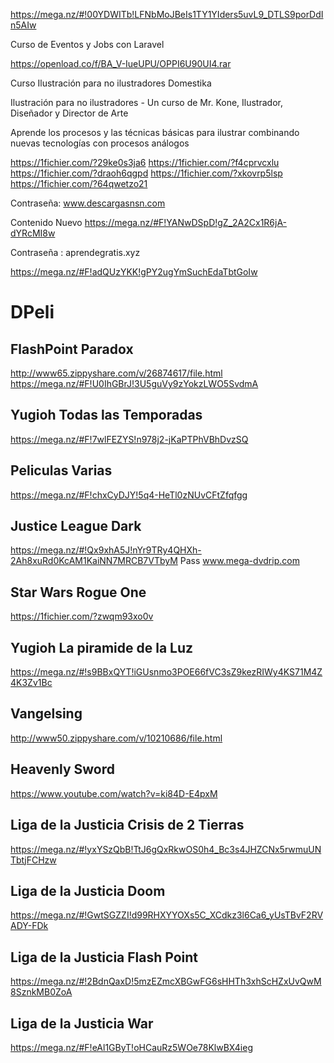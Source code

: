 https://mega.nz/#!00YDWITb!LFNbMoJBeIs1TY1YIders5uvL9_DTLS9porDdIn5AIw

Curso de Eventos y Jobs con Laravel 

https://openload.co/f/BA_V-IueUPU/OPPI6U90UI4.rar

Curso  Ilustración para no ilustradores Domestika 

Ilustración para no ilustradores - Un curso de Mr. Kone, Ilustrador, Diseñador y Director de Arte

Aprende los procesos y las técnicas básicas para ilustrar combinando nuevas tecnologías con procesos análogos

https://1fichier.com/?29ke0s3ja6
https://1fichier.com/?f4cprvcxlu
https://1fichier.com/?draoh6qgpd
https://1fichier.com/?xkovrp5lsp
https://1fichier.com/?64qwetzo21

Contraseña:
www.descargasnsn.com


Contenido Nuevo
https://mega.nz/#F!YANwDSpD!gZ_2A2Cx1R6jA-dYRcMI8w

Contraseña : aprendegratis.xyz

https://mega.nz/#F!adQUzYKK!gPY2ugYmSuchEdaTbtGoIw


# DPeli

## FlashPoint Paradox
http://www65.zippyshare.com/v/26874617/file.html
https://mega.nz/#F!U0IhGBrJ!3U5guVy9zYokzLWO5SvdmA

## Yugioh Todas las Temporadas
https://mega.nz/#F!7wlFEZYS!n978j2-jKaPTPhVBhDvzSQ

## Peliculas Varias
https://mega.nz/#F!chxCyDJY!5q4-HeTl0zNUvCFtZfqfgg

## Justice League Dark
https://mega.nz/#!Qx9xhA5J!nYr9TRy4QHXh-2Ah8xuRd0KcAM1KaiNN7MRCB7VTbyM
Pass
www.mega-dvdrip.com

## Star Wars Rogue One
https://1fichier.com/?zwqm93xo0v

## Yugioh La piramide de la Luz
https://mega.nz/#!s9BBxQYT!iGUsnmo3POE66fVC3sZ9kezRIWy4KS71M4Z4K3Zv1Bc

## Vangelsing
http://www50.zippyshare.com/v/10210686/file.html

## Heavenly Sword 
https://www.youtube.com/watch?v=ki84D-E4pxM

## Liga de la Justicia Crisis de 2 Tierras

https://mega.nz/#!yxYSzQbB!TtJ6gQxRkwOS0h4_Bc3s4JHZCNx5rwmuUNTbtjFCHzw

## Liga de la Justicia Doom

https://mega.nz/#!GwtSGZZI!d99RHXYYOXs5C_XCdkz3l6Ca6_yUsTBvF2RVADY-FDk

## Liga de la Justicia Flash Point 

https://mega.nz/#!2BdnQaxD!5mzEZmcXBGwFG6sHHTh3xhScHZxUvQwM8SznkMB0ZoA

## Liga de la Justicia War

https://mega.nz/#F!eAl1GByT!oHCauRz5WOe78KlwBX4ieg
